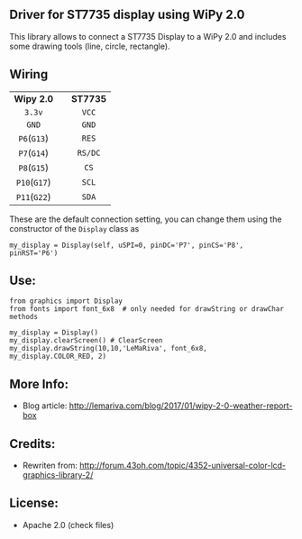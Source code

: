 Driver for ST7735 display using WiPy 2.0
------------------------------------------------
This library allows to connect a ST7735 Display to a WiPy 2.0 and includes some drawing tools (line, circle, rectangle).

Wiring
-----------------------

|		|		|		|
|:-----:|:-----:|:-----:|
|**Wipy 2.0**|	|**ST7735**|
| `3.3v`| 	 | `VCC`|
| `GND` | 	 | `GND`|
| `P6`(`G13`) |   |	 `RES`  |
| `P7`(`G14`) |   |	 `RS/DC`  |
| `P8`(`G15`) |   |	 `CS`  |
| `P10`(`G17`) |   |	 `SCL`  |
| `P11`(`G22`) |   |	 `SDA`  |

These are the default connection setting, you can change them using the constructor of the `Display` class as
```
my_display = Display(self, uSPI=0, pinDC='P7', pinCS='P8', pinRST='P6')   
```

Use:
----------
```
from graphics import Display
from fonts import font_6x8	# only needed for drawString or drawChar methods

my_display = Display()
my_display.clearScreen() # ClearScreen
my_display.drawString(10,10,'LeMaRiva', font_6x8, my_display.COLOR_RED, 2)    
```

More Info:
-----------
* Blog article: http://lemariva.com/blog/2017/01/wipy-2-0-weather-report-box

Credits:
---------------
* Rewriten from: http://forum.43oh.com/topic/4352-universal-color-lcd-graphics-library-2/

License:
---------------
* Apache 2.0 (check files)
